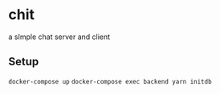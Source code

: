 # chit
a sImple chat server and client

## Setup
`docker-compose up`
`docker-compose exec backend yarn initdb`
